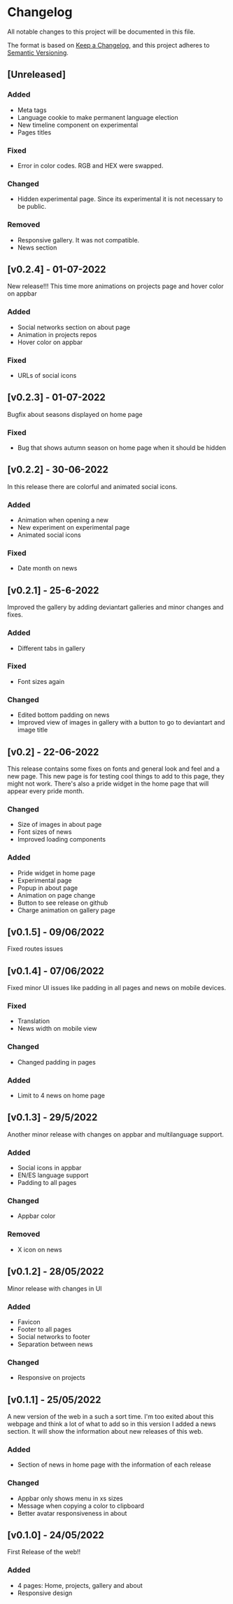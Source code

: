 # Changelog

All notable changes to this project will be documented in this file.

The format is based on [Keep a Changelog](https://keepachangelog.com/en/1.0.0/),
and this project adheres to [Semantic Versioning](https://semver.org/spec/v2.0.0.html).

## [Unreleased]

### Added

- Meta tags 
- Language cookie to make permanent language election
- New timeline component on experimental
- Pages titles

### Fixed

- Error in color codes. RGB and HEX were swapped.

### Changed
- Hidden experimental page. Since its experimental it is not necessary to be public.

### Removed
- Responsive gallery. It was not compatible.
- News section

## [v0.2.4] - 01-07-2022

New release!!! This time more animations on projects page and hover color on appbar

### Added

- Social networks section on about page
- Animation in projects repos
- Hover color on appbar

### Fixed

- URLs of social icons

## [v0.2.3] - 01-07-2022

Bugfix about seasons displayed on home page

### Fixed

- Bug that shows autumn season on home page when it should be hidden

## [v0.2.2] - 30-06-2022

In this release there are colorful and animated social icons.

### Added

- Animation when opening a new
- New experiment on experimental page
- Animated social icons

### Fixed

- Date month on news

## [v0.2.1] - 25-6-2022

Improved the gallery by adding deviantart galleries and minor changes and fixes.

### Added

- Different tabs in gallery

### Fixed

- Font sizes again

### Changed

- Edited bottom padding on news
- Improved view of images in gallery with a button to go to deviantart and image title

## [v0.2] - 22-06-2022

This release contains some fixes on fonts and general look and feel and a new page. This new page is for testing cool things to add to this page, they might not work. There's also a pride widget in the home page that will appear every pride month.

### Changed

- Size of images in about page
- Font sizes of news
- Improved loading components

### Added

- Pride widget in home page
- Experimental page
- Popup in about page
- Animation on page change
- Button to see release on github
- Charge animation on gallery page

## [v0.1.5] - 09/06/2022

Fixed routes issues

## [v0.1.4] - 07/06/2022

Fixed minor UI issues like padding in all pages and news on mobile devices.

### Fixed

- Translation
- News width on mobile view

### Changed

- Changed padding in pages

### Added

- Limit to 4 news on home page

## [v0.1.3] - 29/5/2022

Another minor release with changes on appbar and multilanguage support.

### Added

- Social icons in appbar
- EN/ES language support
- Padding to all pages

### Changed

- Appbar color

### Removed

- X icon on news

## [v0.1.2] - 28/05/2022

Minor release with changes in UI

### Added

- Favicon
- Footer to all pages
- Social networks to footer
- Separation between news

### Changed

- Responsive on projects

## [v0.1.1] - 25/05/2022

A new version of the web in a such a sort time. I'm too exited about this webpage and think a lot of what to add so in this version I added a news section.
It will show the information about new releases of this web.

### Added

- Section of news in home page with the information of each release

### Changed

- Appbar only shows menu in xs sizes
- Message when copying a color to clipboard
- Better avatar responsiveness in about

## [v0.1.0] - 24/05/2022

First Release of the web!!

### Added

- 4 pages: Home, projects, gallery and about
- Responsive design
